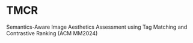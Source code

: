 # TMCR
Semantics-Aware Image Aesthetics Assessment using Tag Matching and Contrastive Ranking (ACM MM2024)
